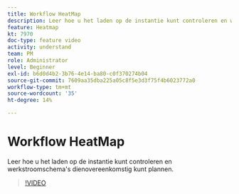 ```yaml
---
title: Workflow HeatMap
description: Leer hoe u het laden op de instantie kunt controleren en werkstroomschema's dienovereenkomstig kunt plannen.
feature: Heatmap
kt: 7970
doc-type: feature video
activity: understand
team: PM
role: Administrator
level: Beginner
exl-id: b6d0d4b2-3b76-4e14-ba80-c0f370274b04
source-git-commit: 7609aa35dba225a05c8f5e3d3f75f4b6023772a0
workflow-type: tm+mt
source-wordcount: '35'
ht-degree: 14%

---
```


# Workflow HeatMap

Leer hoe u het laden op de instantie kunt controleren en werkstroomschema&#39;s dienovereenkomstig kunt plannen.

>[!VIDEO](https://video.tv.adobe.com/v/25558?quality=12)
